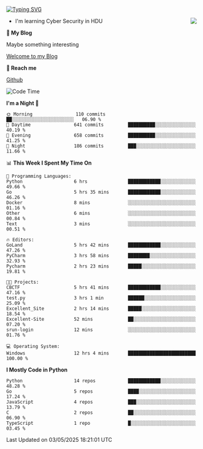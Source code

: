 [![Typing SVG](https://readme-typing-svg.herokuapp.com?font=Fira+Code&pause=1000&random=false&width=450&height=60&lines=Hello+%F0%9F%91%8B%F0%9F%8F%BB;I'm+JBNRZ)](https://git.io/typing-svg)

<a href="#">
  <img align="right" src="https://github-readme-stats.vercel.app/api?username=JBNRZ&show_icons=true&bg_color=15,f2f7fd,E0EAFC" />
</a>

- I'm learning Cyber Security in HDU

 **🌱 My Blog**

Maybe something interesting

[Welcome to my Blog](https://jbnrz.com.cn/)

 **💬 Reach me** 

[Github](https://github.com/JBNRZ)


<!--START_SECTION:waka-->
![Code Time](http://img.shields.io/badge/Code%20Time-1%2C171%20hrs%2046%20mins-blue)

**I'm a Night 🦉** 

```text
🌞 Morning                110 commits         ██░░░░░░░░░░░░░░░░░░░░░░░   06.90 % 
🌆 Daytime                641 commits         ██████████░░░░░░░░░░░░░░░   40.19 % 
🌃 Evening                658 commits         ██████████░░░░░░░░░░░░░░░   41.25 % 
🌙 Night                  186 commits         ███░░░░░░░░░░░░░░░░░░░░░░   11.66 % 
```


📊 **This Week I Spent My Time On** 

```text
💬 Programming Languages: 
Python                   6 hrs               ████████████░░░░░░░░░░░░░   49.66 % 
Go                       5 hrs 35 mins       ████████████░░░░░░░░░░░░░   46.26 % 
Docker                   8 mins              ░░░░░░░░░░░░░░░░░░░░░░░░░   01.16 % 
Other                    6 mins              ░░░░░░░░░░░░░░░░░░░░░░░░░   00.84 % 
Text                     3 mins              ░░░░░░░░░░░░░░░░░░░░░░░░░   00.51 % 

🔥 Editors: 
GoLand                   5 hrs 42 mins       ████████████░░░░░░░░░░░░░   47.26 % 
PyCharm                  3 hrs 58 mins       ████████░░░░░░░░░░░░░░░░░   32.93 % 
Pycharm                  2 hrs 23 mins       █████░░░░░░░░░░░░░░░░░░░░   19.81 % 

🐱‍💻 Projects: 
CBCTF                    5 hrs 41 mins       ████████████░░░░░░░░░░░░░   47.16 % 
test.py                  3 hrs 1 min         ██████░░░░░░░░░░░░░░░░░░░   25.09 % 
Excellent_Site           2 hrs 14 mins       █████░░░░░░░░░░░░░░░░░░░░   18.54 % 
Excellent-Site           52 mins             ██░░░░░░░░░░░░░░░░░░░░░░░   07.20 % 
srun-login               12 mins             ░░░░░░░░░░░░░░░░░░░░░░░░░   01.76 % 

💻 Operating System: 
Windows                  12 hrs 4 mins       █████████████████████████   100.00 % 
```

**I Mostly Code in Python** 

```text
Python                   14 repos            ████████████░░░░░░░░░░░░░   48.28 % 
Go                       5 repos             ████░░░░░░░░░░░░░░░░░░░░░   17.24 % 
JavaScript               4 repos             ███░░░░░░░░░░░░░░░░░░░░░░   13.79 % 
C                        2 repos             ██░░░░░░░░░░░░░░░░░░░░░░░   06.90 % 
TypeScript               1 repo              █░░░░░░░░░░░░░░░░░░░░░░░░   03.45 % 
```




 Last Updated on 03/05/2025 18:21:01 UTC
<!--END_SECTION:waka-->

